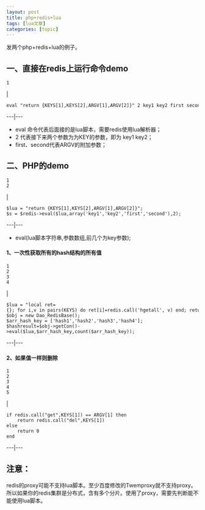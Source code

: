 ```yaml
---
layout: post
title: php+redis+lua 
tags: [lua文章]
categories: [topic]
---
```

发两个php+redis+lua的例子。  

## 一、直接在redis上运行命令demo

    
    
    1  
    

|

    
    
    eval "return {KEYS[1],KEYS[2],ARGV[1],ARGV[2]}" 2 key1 key2 first second  
      
  
---|---  
  
  * eval 命令代表后面接的是lua脚本，需要redis使用lua解析器；
  * 2 代表接下来两个参数为为KEY的参数，即为 key1 key2；
  * first、second代表ARGV的附加参数；

## 二、PHP的demo

    
    
    1  
    2  
    

|

    
    
    $lua = "return {KEYS[1],KEYS[2],ARGV[1],ARGV[2]}";  
    $s = $redis->eval($lua,array('key1','key2','first','second'),2);  
      
  
---|---  
  
  * eval(lua脚本字符串,参数数组,前几个为key参数);

#### 1、一次性获取所有的hash结构的所有值

    
    
    1  
    2  
    3  
    4  
    

|

    
    
    $lua = "local ret={}; for i,v in pairs(KEYS) do ret[i]=redis.call('hgetall', v) end; return ret";  
    $obj = new Dao_RedisBase();  
    $arr_hash_key = ['hash1','hash2','hash3','hash4'];  
    $hashresult=$obj->getCon()->eval($lua,$arr_hash_key,count($arr_hash_key));  
      
  
---|---  
  
#### 2、如果值一样则删除

    
    
    1  
    2  
    3  
    4  
    5  
    

|

    
    
    if redis.call("get",KEYS[1]) == ARGV[1] then  
        return redis.call("del",KEYS[1])  
    else  
        return 0  
    end  
      
  
---|---  
  
## 注意：

####
redis的proxy可能不支持lua脚本。至少百度修改的Twemproxy就不支持proxy。所以如果你的redis集群是分布式，含有多个分片。使用了proxy，需要先判断能不能使用lua脚本。